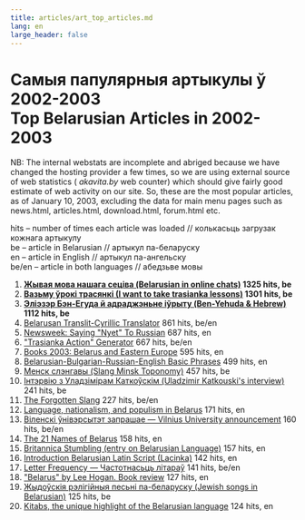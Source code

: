 ```yaml
---
title: articles/art_top_articles.md 
lang: en
large_header: false
---
```



<h1 id="самыя-папулярныя-артыкулы-ў-2002-2003-top-belarusian-articles-in-2002-2003">Самыя папулярныя артыкулы ў 2002-2003<br />
Top Belarusian Articles in 2002-2003</h1>

NB: The internal webstats are incomplete and abriged because we have changed the hosting provider a few times, so we are using external source of web statistics ( *akavita.by*  web counter) which should give fairly good estimate of web activity on our site. So, these are the most popular articles, as of January 10, 2003, excluding the data for main menu pages such as news.html, articles.html, download.html, forum.html etc.


<span class="small">hits – number of times each article was loaded // колькасьць загрузак кожнага артыкулу<br />
be – article in Belarusian // артыкул па-беларуску<br />
en – article in English // артыкул па-ангельску<br />
be/en – article in both languages // абедзьве мовы<br />
</span>

<ol>
<li><strong><a href="http://www.pravapis.org/articles/art_netspeak.html">Жывая мова нашага сеціва (Belarusian in online chats)</a> 1325 hits, be</strong></li>
<li><strong><a href="http://www.pravapis.org/articles/art_trasianka1.html">Вазьму ўрокi трасянкi (I want to take trasianka lessons)</a> 1301 hits, be</strong></li>
<li><strong><a href="http://www.pravapis.org/articles/art_hebrew1.html">Эліэзэр Бэн-Егуда й адраджэньне іўрыту (Ben-Yehuda &amp; Hebrew)</a> 1112 hits, be</strong></li>
<li><a href="http://www.pravapis.org/translator.html">Belarusan Translit-Cyrillic Translator</a> 861 hits, be/en</li>
<li><a href="http://www.pravapis.org/articles/art_no_russian.html">Newsweek: Saying "Nyet" To Russian</a> 687 hits, en</li>
<li><a href="http://www.pravapis.org/trasianka.html">"Trasianka Action" Generator</a> 667 hits, be/en</li>
<li><a href="http://www.pravapis.org/books2003.html">Books 2003: Belarus and Eastern Europe</a> 595 hits, en</li>
<li><a href="http://www.pravapis.org/articles/art_phrases1.html">Belarusian-Bulgarian-Russian-English Basic Phrases</a> 499 hits, en</li>
<li><a href="http://www.pravapis.org/articles/art_minsk1.html">Менск слэнгавы (Slang Minsk Toponomy)</a> 457 hits, be</li>
<li><a href="http://www.pravapis.org/articles/art_alice_interview.html">Інтэрвію з Уладзімірам Каткоўскім (Uladzimir Katkouski's interview)</a> 241 hits, be</li>
<li><a href="http://www.pravapis.org/articles/art_top100.html">The Forgotten Slang</a> 227 hits, be/en</li>
<li><a href="http://www.pravapis.org/articles/art_goujon1.html">Language, nationalism, and populism in Belarus</a> 171 hits, en</li>
<li><a href="http://www.pravapis.org/articles/art_wilno_university.html">Віленскі ўнівэрсытэт запрашае — Vilnius University announcement</a> 160 hits, be/en</li>
<li><a href="http://www.pravapis.org/articles/art_belarus_name.html">The 21 Names of Belarus</a> 158 hits, en</li>
<li><a href="http://www.pravapis.org/articles/art_brit.html">Britannica Stumbling (entry on Belarusian Language)</a> 157 hits, en</li>
<li><a href="http://www.pravapis.org/articles/art_lac1.html">Introduction Belarusian Latin Script (Lacinka)</a> 142 hits, en</li>
<li><a href="http://www.pravapis.org/articles/art_letter_frequency.html">Letter Frequency — Частотнасьць літараў</a> 141 hits, be/en</li>
<li><a href="http://www.pravapis.org/articles/art_belarus_hogan.html">"Belarus" by Lee Hogan. Book review</a> 127 hits, en</li>
<li><a href="http://www.pravapis.org/articles/art_jewish_belarus.html">Жыдоўскія рэлігійныя песьні па-беларуску (Jewish songs in Belarusian)</a> 125 hits, be</li>
<li><a href="http://www.pravapis.org/articles/art_kitab1_en.html">Kitabs, the unique highlight of the Belarusian language</a> 124 hits, en</li>
</ol>
